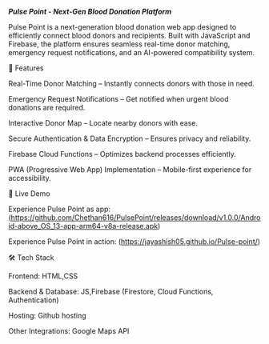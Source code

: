 ***Pulse Point - Next-Gen Blood Donation Platform***

Pulse Point is a next-generation blood donation web app designed to efficiently connect blood donors and recipients. Built with JavaScript and Firebase, the platform ensures seamless real-time donor matching, emergency request notifications, and an AI-powered compatibility system.

🌟 Features

Real-Time Donor Matching – Instantly connects donors with those in need.

Emergency Request Notifications – Get notified when urgent blood donations are required.

Interactive Donor Map – Locate nearby donors with ease.

Secure Authentication & Data Encryption – Ensures privacy and reliability.

Firebase Cloud Functions – Optimizes backend processes efficiently.

PWA (Progressive Web App) Implementation – Mobile-first experience for accessibility.

🚀 Live Demo

Experience Pulse Point as app: (https://github.com/Chethan616/PulsePoint/releases/download/v1.0.0/Android-above_OS_13-app-arm64-v8a-release.apk)

Experience Pulse Point in action: (https://jayashish05.github.io/Pulse-point/)

🛠️ Tech Stack

Frontend: HTML,CSS

Backend & Database: JS,Firebase (Firestore, Cloud Functions, Authentication)

Hosting: Github hosting

Other Integrations: Google Maps API

